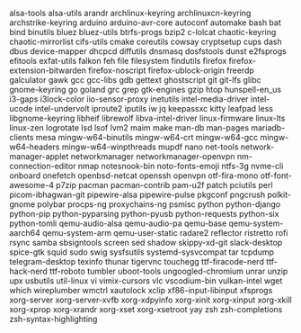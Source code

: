 alsa-tools
alsa-utils
arandr
archlinux-keyring
archlinuxcn-keyring
archstrike-keyring
arduino
arduino-avr-core
autoconf
automake
bash
bat
bind
binutils
bluez
bluez-utils
btrfs-progs
bzip2
c-lolcat
chaotic-keyring
chaotic-mirrorlist
cifs-utils
cmake
coreutils
cowsay
cryptsetup
cups
dash
dbus
device-mapper
dhcpcd
diffutils
dnsmasq
dosfstools
dunst
e2fsprogs
efitools
exfat-utils
falkon
feh
file
filesystem
findutils
firefox
firefox-extension-bitwarden
firefox-noscript
firefox-ublock-origin
freerdp
galculator
gawk
gcc
gcc-libs
gdb
gettext
ghostscript
git
git-lfs
glibc
gnome-keyring
go
goland
grc
grep
gtk-engines
gzip
htop
hunspell-en_us
i3-gaps
i3lock-color
iio-sensor-proxy
inetutils
intel-media-driver
intel-ucode
intel-undervolt
iproute2
iputils
iw
jq
keepassxc
kitty
leafpad
less
libgnome-keyring
libheif
librewolf
libva-intel-driver
linux-firmware
linux-lts
linux-zen
logrotate
lsd
lsof
lvm2
maim
make
man-db
man-pages
mariadb-clients
mesa
mingw-w64-binutils
mingw-w64-crt
mingw-w64-gcc
mingw-w64-headers
mingw-w64-winpthreads
mupdf
nano
net-tools
network-manager-applet
networkmanager
networkmanager-openvpn
nm-connection-editor
nmap
notesnook-bin
noto-fonts-emoji
ntfs-3g
nvme-cli
onboard
onefetch
openbsd-netcat
openssh
openvpn
otf-fira-mono
otf-font-awesome-4
p7zip
pacman
pacman-contrib
pam-u2f
patch
pciutils
perl
picom-ibhagwan-git
pipewire-alsa
pipewire-pulse
pkgconf
pngcrush
polkit-gnome
polybar
procps-ng
proxychains-ng
psmisc
python
python-django
python-pip
python-pyparsing
python-pyusb
python-requests
python-six
python-tomli
qemu-audio-alsa
qemu-audio-pa
qemu-base
qemu-system-aarch64
qemu-system-arm
qemu-user-static
radare2
reflector
ristretto
rofi
rsync
samba
sbsigntools
screen
sed
shadow
skippy-xd-git
slack-desktop
spice-gtk
squid
sudo
swig
sysfsutils
systemd-sysvcompat
tar
tcpdump
telegram-desktop
texinfo
thunar
tigervnc
touchegg
ttf-firacode-nerd
ttf-hack-nerd
ttf-roboto
tumbler
uboot-tools
ungoogled-chromium
unrar
unzip
upx
usbutils
util-linux
vi
vimix-cursors
vlc
vscodium-bin
vulkan-intel
wget
which
wireplumber
wmctrl
xautolock
xclip
xf86-input-libinput
xfsprogs
xorg-server
xorg-server-xvfb
xorg-xdpyinfo
xorg-xinit
xorg-xinput
xorg-xkill
xorg-xprop
xorg-xrandr
xorg-xset
xorg-xsetroot
yay
zsh
zsh-completions
zsh-syntax-highlighting

